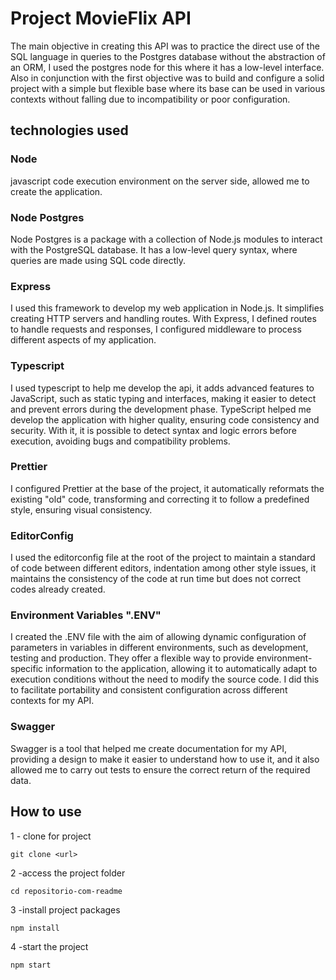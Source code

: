 # Project MovieFlix API

The main objective in creating this API was to practice the direct use of the SQL language in queries to the Postgres database without the abstraction of an ORM, I used the postgres node for this where it has a low-level interface.
Also in conjunction with the first objective was to build and configure a solid project with a simple but flexible base where its base can be used in various contexts without falling due to incompatibility or poor configuration.

## technologies used

### Node

javascript code execution environment on the server side, allowed me to create the application.

### Node Postgres

Node Postgres is a package with a collection of Node.js modules to interact with the PostgreSQL database. It has a low-level query syntax, where queries are made using SQL code directly.

### Express

I used this framework to develop my web application in Node.js. It simplifies creating HTTP servers and handling routes. With Express, I defined routes to handle requests and responses, I configured middleware to process different aspects of my application.

### Typescript

I used typescript to help me develop the api, it adds advanced features to JavaScript, such as static typing and interfaces, making it easier to detect and prevent errors during the development phase. TypeScript helped me develop the application with higher quality, ensuring code consistency and security. With it, it is possible to detect syntax and logic errors before execution, avoiding bugs and compatibility problems.

### Prettier

I configured Prettier at the base of the project, it automatically reformats the existing "old" code, transforming and correcting it to follow a predefined style, ensuring visual consistency.

### EditorConfig

I used the editorconfig file at the root of the project to maintain a standard
of code between different editors, indentation among other style issues, it maintains the consistency of the code at run time but does not correct codes already created.

### Environment Variables ".ENV"

I created the .ENV file with the aim of allowing dynamic configuration of parameters in variables in different environments, such as development, testing and production. They offer a flexible way to provide environment-specific information to the application, allowing it to automatically adapt to execution conditions without the need to modify the source code. I did this to facilitate portability and consistent configuration across different contexts for my API.

### Swagger

Swagger is a tool that helped me create documentation for my API, providing a design to make it easier to understand how to use it, and it also allowed me to carry out tests to ensure the correct return of the required data.

## How to use

1 - clone for project

```
git clone <url>
```

2 -access the project folder

```
cd repositorio-com-readme
```

3 -install project packages

```
npm install
```

4 -start the project

```
npm start
```
